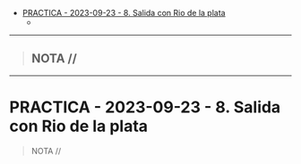 - [PRACTICA - 2023-09-23 - 8. Salida con Rio de la plata](#practica---2023-09-23---8-salida-con-rio-de-la-plata)
  - [](#)


-----------------
> NOTA //  
> - 
--------------------
# PRACTICA - 2023-09-23 - 8. Salida con Rio de la plata

> NOTA // 


##  